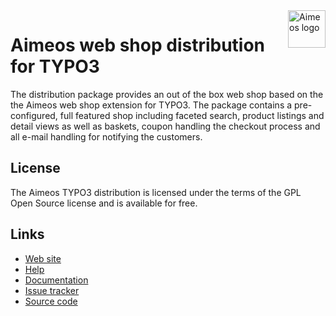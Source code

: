 <a href="https://aimeos.org/">
    <img src="https://aimeos.org/fileadmin/template/icons/logo.png" alt="Aimeos logo" title="Aimeos" align="right" height="60" />
</a>

# Aimeos web shop distribution for TYPO3

The distribution package provides an out of the box web shop based on the the Aimeos
web shop extension for TYPO3. The package contains a pre-configured, full featured shop
including faceted search, product listings and detail views as well as baskets, coupon
handling the checkout process and all e-mail handling for notifying the customers.

## License

The Aimeos TYPO3 distribution is licensed under the terms of the GPL Open Source
license and is available for free.

## Links

* [Web site](https://aimeos.org/TYPO3)
* [Help](https://aimeos.org/TYPO3)
* [Documentation](https://aimeos.org/docs/TYPO3)
* [Issue tracker](https://github.com/aimeos/aimeos-typo3-dist/issues)
* [Source code](https://github.com/aimeos/aimeos-typo3-dist)

